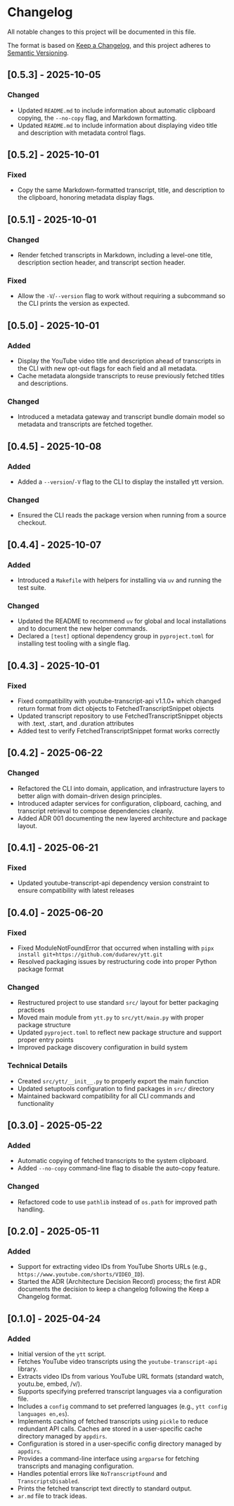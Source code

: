 # Changelog

All notable changes to this project will be documented in this file.

The format is based on [Keep a Changelog](https://keepachangelog.com/en/1.1.0/),
and this project adheres to [Semantic Versioning](https://semver.org/spec/v2.0.0.html).

## [0.5.3] - 2025-10-05

### Changed
- Updated `README.md` to include information about automatic clipboard copying, the `--no-copy` flag, and Markdown formatting.
- Updated `README.md` to include information about displaying video title and description with metadata control flags.

## [0.5.2] - 2025-10-01

### Fixed
- Copy the same Markdown-formatted transcript, title, and description to the clipboard, honoring metadata display flags.

## [0.5.1] - 2025-10-01

### Changed
- Render fetched transcripts in Markdown, including a level-one title, description section header, and transcript section header.

### Fixed
- Allow the `-V`/`--version` flag to work without requiring a subcommand so the CLI prints the version as expected.

## [0.5.0] - 2025-10-01

### Added
- Display the YouTube video title and description ahead of transcripts in the CLI with new opt-out flags for each field and all metadata.
- Cache metadata alongside transcripts to reuse previously fetched titles and descriptions.

### Changed
- Introduced a metadata gateway and transcript bundle domain model so metadata and transcripts are fetched together.

## [0.4.5] - 2025-10-08

### Added
- Added a `--version`/`-V` flag to the CLI to display the installed ytt version.

### Changed
- Ensured the CLI reads the package version when running from a source checkout.

## [0.4.4] - 2025-10-07

### Added
- Introduced a `Makefile` with helpers for installing via `uv` and running the test suite.

### Changed
- Updated the README to recommend `uv` for global and local installations and to document the new helper commands.
- Declared a `[test]` optional dependency group in `pyproject.toml` for installing test tooling with a single flag.

## [0.4.3] - 2025-10-01

### Fixed
- Fixed compatibility with youtube-transcript-api v1.1.0+ which changed return format from dict objects to FetchedTranscriptSnippet objects
- Updated transcript repository to use FetchedTranscriptSnippet objects with .text, .start, and .duration attributes
- Added test to verify FetchedTranscriptSnippet format works correctly

## [0.4.2] - 2025-06-22

### Changed
- Refactored the CLI into domain, application, and infrastructure layers to better align with domain-driven design principles.
- Introduced adapter services for configuration, clipboard, caching, and transcript retrieval to compose dependencies cleanly.
- Added ADR 001 documenting the new layered architecture and package layout.


## [0.4.1] - 2025-06-21

### Fixed
- Updated youtube-transcript-api dependency version constraint to ensure compatibility with latest releases


## [0.4.0] - 2025-06-20

### Fixed
- Fixed ModuleNotFoundError that occurred when installing with `pipx install git+https://github.com/dudarev/ytt.git`
- Resolved packaging issues by restructuring code into proper Python package format

### Changed
- Restructured project to use standard `src/` layout for better packaging practices
- Moved main module from `ytt.py` to `src/ytt/main.py` with proper package structure
- Updated `pyproject.toml` to reflect new package structure and support proper entry points
- Improved package discovery configuration in build system

### Technical Details
- Created `src/ytt/__init__.py` to properly export the main function
- Updated setuptools configuration to find packages in `src/` directory
- Maintained backward compatibility for all CLI commands and functionality


## [0.3.0] - 2025-05-22

### Added
- Automatic copying of fetched transcripts to the system clipboard.
- Added `--no-copy` command-line flag to disable the auto-copy feature.

### Changed
- Refactored code to use `pathlib` instead of `os.path` for improved path handling.


## [0.2.0] - 2025-05-11

### Added
- Support for extracting video IDs from YouTube Shorts URLs (e.g., `https://www.youtube.com/shorts/VIDEO_ID`).
- Started the ADR (Architecture Decision Record) process; the first ADR documents the decision to keep a changelog following the Keep a Changelog format.


## [0.1.0] - 2025-04-24

### Added
- Initial version of the `ytt` script.
- Fetches YouTube video transcripts using the `youtube-transcript-api` library.
- Extracts video IDs from various YouTube URL formats (standard watch, youtu.be, embed, /v/).
- Supports specifying preferred transcript languages via a configuration file.
- Includes a `config` command to set preferred languages (e.g., `ytt config languages en,es`).
- Implements caching of fetched transcripts using `pickle` to reduce redundant API calls. Caches are stored in a user-specific cache directory managed by `appdirs`.
- Configuration is stored in a user-specific config directory managed by `appdirs`.
- Provides a command-line interface using `argparse` for fetching transcripts and managing configuration.
- Handles potential errors like `NoTranscriptFound` and `TranscriptsDisabled`.
- Prints the fetched transcript text directly to standard output.
- `ar.md` file to track ideas.
